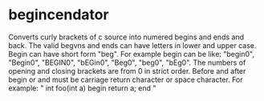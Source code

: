 # begincendator
Converts curly brackets of c source into numered begins and ends and back.
The valid begvns and ends can have letters in lower and upper case. Begin can have short form "beg". For example begin can be like: "begin0", "Begin0", "BEGIN0", "bEGin0", "Beg0", "beg0", "bEg0".
The numbers of opening and closing brackets are from 0 in strict order. Before and after begin or and must be carriage return character or space character. For example:
"
int foo(int a) begin
return a;
end
"
